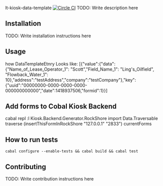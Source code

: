 lt-kiosk-data-template 
[![Circle CI](https://circleci.com/gh/plow-technologies/cobalt-kiosk-form-template.svg?style=svg)](https://circleci.com/gh/plow-technologies/cobalt-kiosk-form-template)
TODO: Write description here

## Installation

TODO: Write installation instructions here

## Usage

how DataTemplateEtnry Looks like:
[{"value":{"data":{"Name_of_Lease_Operator_1": "Scott","Field_Name_1": "Ling's_Oilfield", "Flowback_Water_1": 10},"address":"testAddress","company":"testCompany"},"key":{"uuid":"00000000-0000-0000-0000-000000000000","date":1418937506,"formid":1}}]


## Add forms to Cobal Kiosk Backend

cabal repl
:l Kiosk.Backend.Generator.RockShore
import Data.Traversable
traverse (insertThisFormInRockShore "127.0.0.1" "2833") currentForms


## How to run tests

```
cabal configure --enable-tests && cabal build && cabal test
```

## Contributing

TODO: Write contribution instructions here


